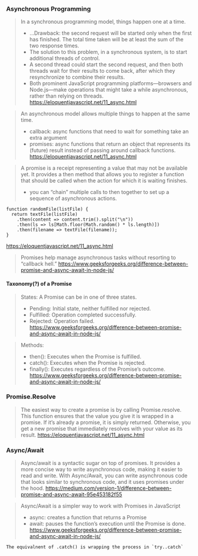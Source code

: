 ### Asynchronous Programming

> In a synchronous programming model, things happen one at a time.
> - ...Drawback: the second request will be started only when the first has finished. The total time taken will be at least the sum of the two response times.
> - The solution to this problem, in a synchronous system, is to start additional threads of control.
> - A second thread could start the second request, and then both threads wait for their results to come back, after which they resynchronize to combine their results.
> - Both prominent JavaScript programming platforms—browsers and Node.js—make operations that might take a while asynchronous, rather than relying on threads.
https://eloquentjavascript.net/11_async.html

> An asynchronous model allows multiple things to happen at the same time.
> - callback: async functions that need to wait for something take an extra argument
> - promises: async functions that return an object that represents its (future) result instead of passing around callback functions.
https://eloquentjavascript.net/11_async.html

> A promise is a receipt representing a value that may not be available yet.
> It provides a then method that allows you to register a function that should be called when the action for which it is waiting finishes.
> - you can “chain” multiple calls to then together to set up a sequence of asynchronous actions.
```
function randomFile(listFile) {
  return textFile(listFile)
    .then(content => content.trim().split("\n"))
    .then(ls => ls[Math.floor(Math.random() * ls.length)])
    .then(filename => textFile(filename));
}
```
https://eloquentjavascript.net/11_async.html

> Promises help manage asynchronous tasks without resorting to “callback hell.”
> https://www.geeksforgeeks.org/difference-between-promise-and-async-await-in-node-js/

#### Taxonomy(?) of a Promise
> States: A Promise can be in one of three states.
> - Pending: Initial state, neither fulfilled nor rejected.
> - Fulfilled: Operation completed successfully.
> - Rejected: Operation failed.
> https://www.geeksforgeeks.org/difference-between-promise-and-async-await-in-node-js/

> Methods:
> - then(): Executes when the Promise is fulfilled.
> - catch(): Executes when the Promise is rejected.
> - finally(): Executes regardless of the Promise’s outcome.
> https://www.geeksforgeeks.org/difference-between-promise-and-async-await-in-node-js/

### Promise.Resolve
> The easiest way to create a promise is by calling Promise.resolve. This function ensures that the value you give it is wrapped in a promise. If it’s already a promise, it is simply returned. Otherwise, you get a new promise that immediately resolves with your value as its result.
https://eloquentjavascript.net/11_async.html

### Async/Await
> Async/await is a syntactic sugar on top of promises. It provides a more concise way to write asynchronous code, making it easier to read and write. With Async/Await, you can write asynchronous code that looks similar to synchronous code, and it uses promises under the hood.
https://medium.com/version-1/difference-between-promise-and-async-await-95e453182f55

> Async/Await is a simpler way to work with Promises in JavaScript
> - async: creates a function that returns a Promise
> - await: pauses the function’s execution until the Promise is done.
> https://www.geeksforgeeks.org/difference-between-promise-and-async-await-in-node-js/

```
The equivalnent of .catch() is wrapping the process in `try..catch`
```

